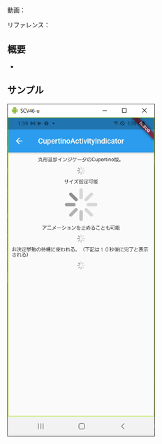#

動画：

リファレンス：

## 概要

-

## サンプル

![image-20210915013947212](img/%2377_CupertinoActivityIndicator/image-20210915013947212.png)
